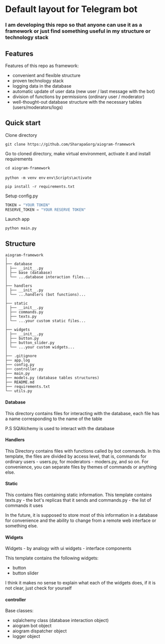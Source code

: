 # Default layout for Telegram bot

### I am developing this repo so that anyone can use it as a framework or just find something useful in my structure or technology stack

## Features

Features of this repo as framework:
 - convenient and flexible structure
 - proven technology stack
 - logging data in the database
 - automatic update of user data (new user / last message with the bot)
 - division of functions by permissions (ordinary user / moderator)
 - well-thought-out database structure with the necessary tables (users/moderators/logs)

## Quick start

Clone directory

```git clone https://github.com/SharapaGorg/aiogram-framework```

Go to cloned directory, make virtual environment, activate it and install requirements

```cd aiogram-framework``` 

```python -m venv env``` ```env\Scripts\activate```

```pip install -r requirements.txt```

Setup config.py

```python
TOKEN = "YOUR TOKEN"
RESERVE_TOKEN = "YOUR RESERVE TOKEN"
```

Launch app

```python main.py```

## Structure
```
aiogram-framework
│
├── database
│ ├── __init__.py
│ ├── base (database)
│ └── ...database interaction files...
│
├── handlers
│ ├── __init__.py
│ └── ...handlers (bot functions)...
│
├── static
│ ├── __init__.py
│ ├── commands.py
│ ├── texts.py
│ └── ...your custom static files...
│
├── widgets
│ ├── __init__.py
│ ├── button.py
│ ├── button_slider.py
│ └── ...your custom widgets...
│
├── .gitignore
├── app.log
├── config.py
├── controller.py
├── main.py
├── models.py (database tables structures)
├── README.md
├── requirements.txt
└── utils.py
```

#### Database

This directory contains files for interacting 
with the database, each file has a name corresponding to the name of the table

P.S SQlAlchemy is used to interact with the database

#### Handlers

This Directory contains files with functions called by bot commands. 
In this template, the files are divided by access level, that is, commands for ordinary users - users.py, for moderators - moders.py, and so on. 
For convenience, you can separate files by themes of commands or anything else.

#### Static

This contains files containing static information. This template contains texts.py - 
the bot's replicas that it sends and commands.py - the list of commands it uses

In the future, it is supposed to store most of this information in 
a database for convenience and the ability to change from a remote web interface or something else.

#### Widgets

Widgets - by analogy with ui widgets - interface components

This template contains the following widgets:
* button
* button slider

I think it makes no sense to explain what each of the widgets does, if it is not clear, just check for yourself

#### controller

Base classes:
* sqlalchemy class (database interaction object)
* aiogram bot object
* aiogram dispatcher object
* logger object
